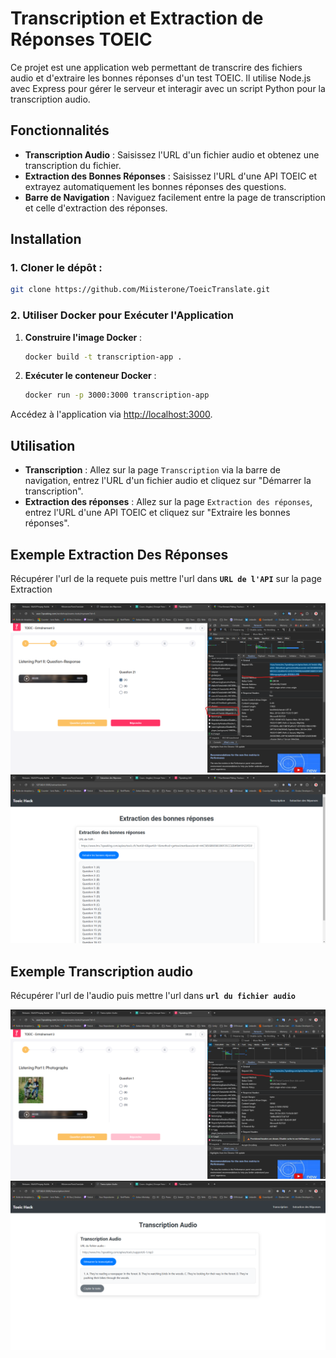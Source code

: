 
# Transcription et Extraction de Réponses TOEIC

Ce projet est une application web permettant de transcrire des fichiers audio et d'extraire les bonnes réponses d'un test TOEIC. Il utilise Node.js avec Express pour gérer le serveur et interagir avec un script Python pour la transcription audio.

## Fonctionnalités

- **Transcription Audio** : Saisissez l'URL d'un fichier audio et obtenez une transcription du fichier.
- **Extraction des Bonnes Réponses** : Saisissez l'URL d'une API TOEIC et extrayez automatiquement les bonnes réponses des questions.
- **Barre de Navigation** : Naviguez facilement entre la page de transcription et celle d'extraction des réponses.

## Installation

### 1. Cloner le dépôt :

```bash
git clone https://github.com/Miisterone/ToeicTranslate.git
```

### 2. Utiliser Docker pour Exécuter l'Application

1. **Construire l'image Docker** :
   ```bash
   docker build -t transcription-app .
   ```

2. **Exécuter le conteneur Docker** :
   ```bash
   docker run -p 3000:3000 transcription-app
   ```

Accédez à l'application via [http://localhost:3000](http://localhost:3000).

## Utilisation

- **Transcription** : Allez sur la page `Transcription` via la barre de navigation, entrez l'URL d'un fichier audio et cliquez sur "Démarrer la transcription".
- **Extraction des réponses** : Allez sur la page `Extraction des réponses`, entrez l'URL d'une API TOEIC et cliquez sur "Extraire les bonnes réponses".

## Exemple Extraction Des Réponses

Récupérer l'url de la requete puis mettre l'url dans **`URL de l'API`** sur la page Extraction

![img_2.png](doc/img/extractionReponse.png)
![img_3.png](doc/img/extractionReponse2.png)

## Exemple Transcription audio

Récupérer l'url de l'audio puis mettre l'url dans **`url du fichier audio`**

![img.png](doc/img/transcriptionAudio.png)
![img_1.png](doc/img/transcriptionAudio1.png)
